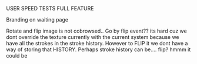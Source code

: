USER SPEED TESTS FULL FEATURE

Branding on waiting page

Rotate and flip image is not cobrowsed..
  Go by flip event?? its hard cuz we dont override the texture currently with the current system because we have all the strokes in the stroke history. However to FLIP it we dont have a way of storing that HISTORY. Perhaps stroke history can be.... flip? hmmm it could be

  
